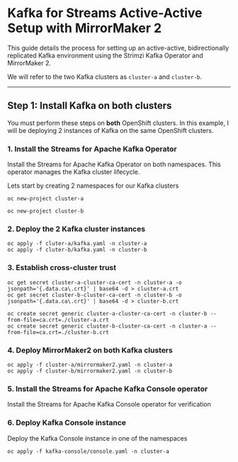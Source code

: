 # Kafka for Streams Active-Active Setup with MirrorMaker 2

This guide details the process for setting up an active-active, bidirectionally replicated Kafka environment using the Strimzi Kafka Operator and MirrorMaker 2.

We will refer to the two Kafka clusters as `cluster-a` and `cluster-b`.

---

## Step 1: Install Kafka on both clusters

You must perform these steps on **both** OpenShift clusters. In this example, I will be deploying 2 instances of Kafka on the same OpenShift clusters.

### 1. Install the Streams for Apache Kafka Operator

Install the Streams for Apache Kafka Operator on both namespaces. This operator manages the Kafka cluster lifecycle.

Lets start by creating 2 namespaces for our Kafka clusters
```
oc new-project cluster-a

oc new-project cluster-b
```

### 2. Deploy the 2 Kafka cluster instances

```
oc apply -f cluter-a/kafka.yaml -n cluster-a
oc apply -f cluter-b/kafka.yaml -n cluster-b
```

### 3. Establish cross-cluster trust

```
oc get secret cluster-a-cluster-ca-cert -n cluster-a -o jsonpath='{.data.ca\.crt}' | base64 -d > cluster-a.crt
oc get secret cluster-b-cluster-ca-cert -n cluster-b -o jsonpath='{.data.ca\.crt}' | base64 -d > cluster-b.crt
```

```
oc create secret generic cluster-a-cluster-ca-cert -n cluster-b --from-file=ca.crt=./cluster-a.crt
oc create secret generic cluster-b-cluster-ca-cert -n cluster-a --from-file=ca.crt=./cluster-b.crt
```

### 4. Deploy MirrorMaker2 on both Kafka clusters

```
oc apply -f cluster-a/mirrormaker2.yaml -n cluster-a
oc apply -f cluster-b/mirrormaker2.yaml -n cluster-b
```

### 5. Install the Streams for Apache Kafka Console operator

Install the Streams for Apache Kafka Console operator for verification

### 6. Deploy Kafka Console instance

Deploy the Kafka Console instance in one of the namespaces
```
oc apply -f kafka-console/console.yaml -n cluster-a
```
